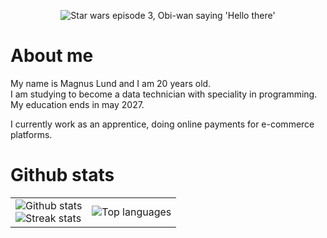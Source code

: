 <p align="center">
<img src="https://media0.giphy.com/media/xTiIzJSKB4l7xTouE8/200.gif" alt="Star wars episode 3, Obi-wan saying 'Hello there'" />
</p>

# About me

My name is Magnus Lund and I am 20 years old.
<br>
I am studying to become a data technician with speciality in programming.
<br>
My education ends in may 2027.

I currently work as an apprentice, doing online payments for e-commerce platforms.

# Github stats
<table align="center">
  <tr>
    <td style="border: none;">
      <img src="https://github-readme-stats.vercel.app/api?username=magnushlund&show_icons=true&theme=tokyonight&custom_title=Github%20stats" alt="Github stats">
      <br>
      <img src="https://streak-stats.demolab.com?user=MagnusHLund&theme=tokyonight&card_width=467" alt="Streak stats">
      <br>
    </td>
    <td style="border: none;">
      <img src="https://github-readme-stats.vercel.app/api/top-langs/?username=magnushlund&langs_count=8&theme=tokyonight" alt="Top languages">
    </td>
  </tr>
</table>
